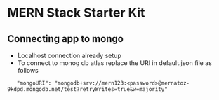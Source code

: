 # MERN Stack Starter Kit


## Connecting app to mongo
- Localhost connection already setup
- To connect to monog db atlas replace the URI in default.json file as follows
```
   "mongoURI": "mongodb+srv://mern123:<password>@mernatoz-9kdpd.mongodb.net/test?retryWrites=true&w=majority"
```